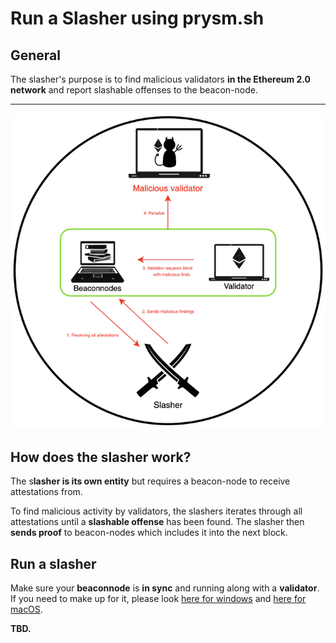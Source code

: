 # Run a Slasher using prysm.sh

## General

The slasher's purpose is to find malicious validators **in the Ethereum 2.0 network** and report slashable offenses to the beacon-node.  
****

![](../../.gitbook/assets/image%20%2869%29.png)

#### 

## How does the slasher work?

The s**lasher is its own entity** but requires a beacon-node to receive attestations from.  
  
To find malicious activity by validators, the slashers iterates through all attestations until a **slashable offense** has been found. The slasher then **sends proof** to beacon-nodes which includes it into the next block.

## Run a slasher

Make sure your **beaconnode** is **in sync** and running along with a **validator**.   
If you need to make up for it, please look [here for windows](https://kb.beaconcha.in/tutorial-eth2-multiclient/prysm-client/windows-prysm/script-beaconnode-and-validator) and [here for macOS](https://kb.beaconcha.in/tutorial-eth2-multiclient/prysm-client/macos-prysm/run-with-macos-using-prysm.sh).  
  
**TBD.**

